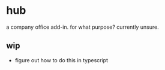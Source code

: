 # hub
a company office add-in.
for what purpose?
currently unsure.
## wip
- figure out how to do this in typescript